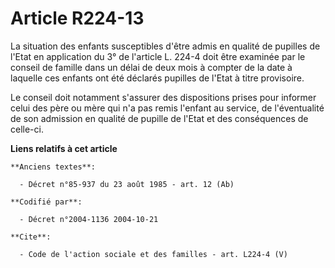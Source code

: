 # Article R224-13

La situation des enfants susceptibles d'être admis en qualité de pupilles de l'Etat en application du 3° de l'article L.
224-4 doit être examinée par le conseil de famille dans un délai de deux mois à compter de la date à laquelle ces enfants ont
été déclarés pupilles de l'Etat à titre provisoire. 

Le conseil doit notamment s'assurer des dispositions prises pour informer celui des père ou mère qui n'a pas remis l'enfant
au service, de l'éventualité de son admission en qualité de pupille de l'Etat et des conséquences de celle-ci.

**Liens relatifs à cet article**

	**Anciens textes**:

	  - Décret n°85-937 du 23 août 1985 - art. 12 (Ab)

	**Codifié par**:

	  - Décret n°2004-1136 2004-10-21

	**Cite**:

	  - Code de l'action sociale et des familles - art. L224-4 (V)
